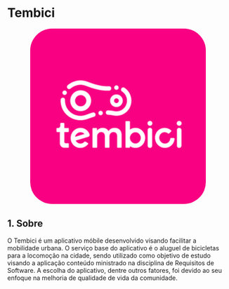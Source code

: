 # Tembici

<div align="center" >
    <img src="./docs/assets/tembiciAlt.png" aalt="Tembici logo" width="400" style="border-radius:50px">
</div>

## 1. Sobre

O Tembici é um aplicativo móbile desenvolvido  visando facilitar a mobilidade urbana. O serviço base do aplicativo é o aluguel de bicicletas para a locomoção na cidade,  sendo utilizado como objetivo de estudo visando a aplicação conteúdo ministrado na disciplina de Requisitos de Software. A escolha do aplicativo, dentre outros fatores, foi devido ao seu enfoque na melhoria de qualidade de vida da comunidade.